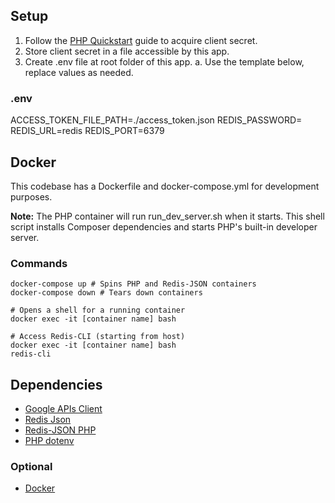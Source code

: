 ## Setup

1. Follow the [PHP Quickstart](https://developers.google.com/youtube/v3/quickstart/php) guide to acquire client secret.
2. Store client secret in a file accessible by this app.
3. Create .env file at root folder of this app.
   a. Use the template below, replace values as needed.

### .env

ACCESS_TOKEN_FILE_PATH=./access_token.json
REDIS_PASSWORD=
REDIS_URL=redis
REDIS_PORT=6379

## Docker

This codebase has a Dockerfile and docker-compose.yml for development purposes.

**Note:** The PHP container will run run_dev_server.sh when it starts. This shell script installs Composer dependencies and starts PHP's built-in developer server.

### Commands

```
docker-compose up # Spins PHP and Redis-JSON containers
docker-compose down # Tears down containers

# Opens a shell for a running container
docker exec -it [container name] bash

# Access Redis-CLI (starting from host)
docker exec -it [container name] bash
redis-cli
```

## Dependencies

-   [Google APIs Client](https://github.com/googleapis/google-api-php-client)
-   [Redis Json](https://redis.com/blog/redis-as-a-json-store/)
-   [Redis-JSON PHP](https://github.com/mkorkmaz/redislabs-rejson)
-   [PHP dotenv](https://github.com/vlucas/phpdotenv)

### Optional

-   [Docker](https://hub.docker.com/)
